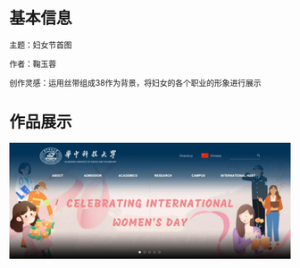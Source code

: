 # 基本信息

主题：妇女节首图

作者：鞠玉蓉

创作灵感：运用丝带组成38作为背景，将妇女的各个职业的形象进行展示

# 作品展示

<p align='center'>
<img src='../images/2024/妇女节-鞠玉蓉.png'>
</p>
